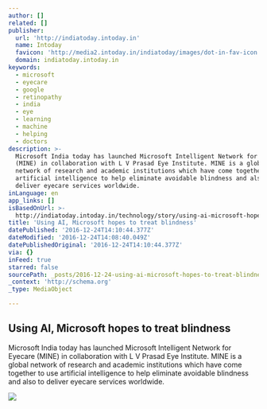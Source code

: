 ```yaml
---
author: []
related: []
publisher:
  url: 'http://indiatoday.intoday.in'
  name: Intoday
  favicon: 'http://media2.intoday.in/indiatoday/images/dot-in-fav-icon.ico'
  domain: indiatoday.intoday.in
keywords:
  - microsoft
  - eyecare
  - google
  - retinopathy
  - india
  - eye
  - learning
  - machine
  - helping
  - doctors
description: >-
  Microsoft India today has launched Microsoft Intelligent Network for Eyecare
  (MINE) in collaboration with L V Prasad Eye Institute. MINE is a global
  network of research and academic institutions which have come together to use
  artificial intelligence to help eliminate avoidable blindness and also to
  deliver eyecare services worldwide.
inLanguage: en
app_links: []
isBasedOnUrl: >-
  http://indiatoday.intoday.in/technology/story/using-ai-microsoft-hopes-to-treat-blindness/1/838055.html
title: 'Using AI, Microsoft hopes to treat blindness'
datePublished: '2016-12-24T14:10:44.377Z'
dateModified: '2016-12-24T14:08:40.049Z'
datePublishedOriginal: '2016-12-24T14:10:44.377Z'
via: {}
inFeed: true
starred: false
sourcePath: _posts/2016-12-24-using-ai-microsoft-hopes-to-treat-blindness.md
_context: 'http://schema.org'
_type: MediaObject

---
```

<article style=""><h1>Using AI, Microsoft hopes to treat blindness</h1><p>Microsoft India today has launched Microsoft Intelligent Network for Eyecare (MINE) in collaboration with L V Prasad Eye Institute. MINE is a global network of research and academic institutions which have come together to use artificial intelligence to help eliminate avoidable blindness and also to deliver eyecare services worldwide.</p><img src="http://media2.intoday.in/indiatoday/images/stories/rtx166zq_559_121916035107.jpg" /></article>